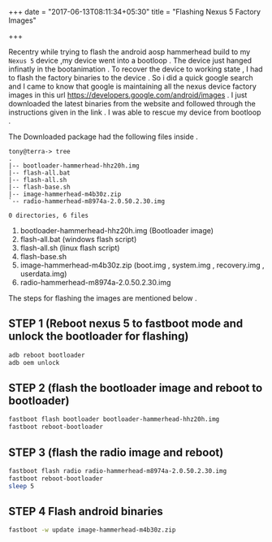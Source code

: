 +++
date = "2017-06-13T08:11:34+05:30"
title = "Flashing Nexus 5 Factory Images"

+++


Recentry while trying to flash the android aosp hammerhead build to my `Nexus 5` device ,my device went into a bootloop . The device just hanged infinatly in the bootanimation . To recover the device to working state , I had to flash the factory binaries to the device . So i did a quick google search and I came to know that google is maintaining all the nexus device factory images in this url https://developers.google.com/android/images . I just downloaded the latest binaries from the website and followed through the instructions given in the link . I was able to rescue my device from bootloop .


The Downloaded package had the following files inside . 

```
tony@terra-> tree
.
|-- bootloader-hammerhead-hhz20h.img
|-- flash-all.bat
|-- flash-all.sh
|-- flash-base.sh
|-- image-hammerhead-m4b30z.zip
`-- radio-hammerhead-m8974a-2.0.50.2.30.img

0 directories, 6 files
```

1. bootloader-hammerhead-hhz20h.img (Bootloader image)
2. flash-all.bat (windows flash script)
3. flash-all.sh  (linux flash script)
4. flash-base.sh
5. image-hammerhead-m4b30z.zip (boot.img , system.img , recovery.img , userdata.img)
6. radio-hammerhead-m8974a-2.0.50.2.30.img 


The steps for flashing the images are mentioned below .

## STEP 1 (Reboot nexus 5 to fastboot mode and unlock the bootloader for flashing)

````bash
adb reboot bootloader
adb oem unlock
````

## STEP 2 (flash the bootloader image and reboot to bootloader)

````bash
fastboot flash bootloader bootloader-hammerhead-hhz20h.img
fastboot reboot-bootloader
````

## STEP 3 (flash the radio image and reboot)
````bash
fastboot flash radio radio-hammerhead-m8974a-2.0.50.2.30.img
fastboot reboot-bootloader
sleep 5
````

## STEP 4 Flash android binaries

````bash
fastboot -w update image-hammerhead-m4b30z.zip
````

